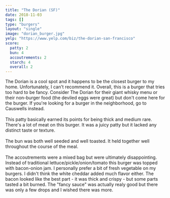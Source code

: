 ```yaml
---
title: "The Dorian (SF)"
date: 2018-11-03
tags: []
type: "burgers"
layout: "single"
image: "dorian_burger.jpg"
yelp: "https://www.yelp.com/biz/the-dorian-san-francisco"
score: 
  patty: 2
  bun: 4
  accoutrements: 2
  starch: 4
  overall: 2
---
```


The Dorian is a cool spot and it happens to be the closest burger to my home. Unfortunately, I can't recommend it. Overall, this is a burger that tries too hard to be fancy. Consider The Dorian for their giant whisky menu or their non-burger food (the deviled eggs were great) but don't come here for the burger. If you're looking for a burger in the neighborhood, go to Causwells instead.
<br/>
<br/>
This patty basically earned its points for being thick and medium rare. There's a lot of meat on this burger. It was a juicy patty but it lacked any distinct taste or texture.
<br/>
<br/>
The bun was both well seeded and well toasted. It held together well throughout the course of the meal.
<br/>
<br/>
The accoutrements were a mixed bag but were ultimately disappointing. Instead of traditional lettuce/pickle/onion/tomato this burger was topped with bacon-onion jam. I personally prefer a bit of fresh vegetable on my burgers. I didn't think the white cheddar added much flavor either. The bacon looked like the best part -  it was thick and crispy - but some parts tasted a bit burned. The "fancy sauce" was actually realy good but there was only a few drops and I wished there was more. 
<br/>
<br/>



